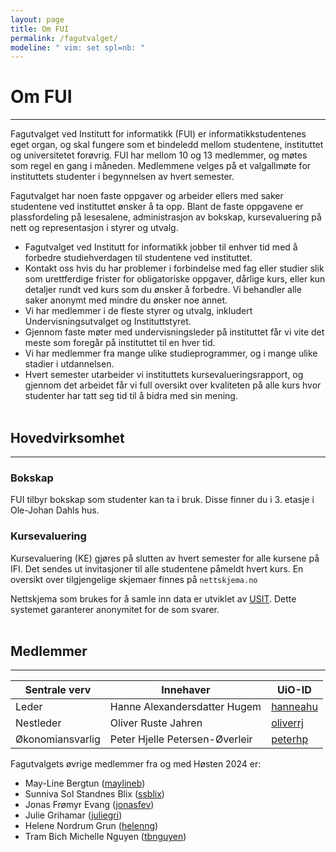 ```yaml
---
layout: page
title: Om FUI
permalink: /fagutvalget/
modeline: " vim: set spl=nb: "
---
```


# Om FUI

---

Fagutvalget ved Institutt for informatikk (FUI) er informatikkstudentenes eget
organ, og skal fungere som et bindeledd mellom studentene, instituttet og
universitetet forøvrig. FUI har mellom 10 og 13 medlemmer, og møtes som regel
en gang i måneden. Medlemmene velges på et valgallmøte for instituttets
studenter i begynnelsen av hvert semester.

Fagutvalget har noen faste oppgaver og arbeider ellers med saker studentene ved
instituttet ønsker å ta opp. Blant de faste oppgavene er plassfordeling på
lesesalene, administrasjon av bokskap, kursevaluering på nett og representasjon
i styrer og utvalg.

- Fagutvalget ved Institutt for informatikk jobber til enhver tid med
  å forbedre studiehverdagen til studentene ved instituttet.
- Kontakt oss hvis du har problemer i forbindelse med fag eller studier slik
  som urettferdige frister for obligatoriske oppgaver, dårlige kurs, eller kun
  detaljer rundt ved kurs som du ønsker å forbedre. Vi behandler alle saker
  anonymt med mindre du ønsker noe annet.
- Vi har medlemmer i de fleste styrer og utvalg, inkludert
  Undervisningsutvalget og Instituttstyret.
- Gjennom faste møter med undervisningsleder på instituttet får vi vite det
  meste som foregår på instituttet til en hver tid.
- Vi har medlemmer fra mange ulike studieprogrammer, og i mange ulike stadier
  i utdannelsen.
- Hvert semester utarbeider vi instituttets kursevalueringsrapport, og gjennom
  det arbeidet får vi full oversikt over kvaliteten på alle kurs hvor studenter
  har tatt seg tid til å bidra med sin mening.
  <br><br>

## Hovedvirksomhet

---

### Bokskap

FUI tilbyr bokskap som studenter kan ta i bruk. Disse finner du i 3. etasje i
Ole-Johan Dahls hus.

### Kursevaluering

Kursevaluering (KE) gjøres på slutten av hvert semester for alle kursene på
IFI. Det sendes ut invitasjoner til alle studentene påmeldt hvert kurs. En
oversikt over tilgjengelige skjemaer finnes på `nettskjema.no`

Nettskjema som brukes for å samle inn data er utviklet av
[USIT](http://usit.uio.no/). Dette systemet garanterer anonymitet for de som
svarer.
<br><br>

## Medlemmer

---

<table class="table">
  <thead>
    <tr>
      <th scope="col">Sentrale verv</th>
      <th scope="col">Innehaver</th>
      <th scope="col">UiO-ID</th>
    </tr>
  </thead>
  <tbody>
    <tr>
      <td>Leder</td>
      <td>Hanne Alexandersdatter Hugem</td>
      <td><a href="https://personer.uio.no/hanneahu">hanneahu</a></td>
    </tr>
    <tr>
      <td>Nestleder</td>
       <td>Oliver Ruste Jahren</td>
      <td><a href="https://personer.uio.no/oliverrj">oliverrj</a></td>
    </tr>
    <tr>
      <td>Økonomiansvarlig</td>
       <td>Peter Hjelle Petersen-Øverleir</td>
      <td><a href="https://personer.uio.no/peterhp">peterhp</a></td>
    </tr>
  </tbody>
</table>

Fagutvalgets øvrige medlemmer fra og med Høsten 2024 er:

- May-Line Bergtun ([maylineb](https://personer.uio.no/maylineb))
- Sunniva Sol Standnes Blix ([ssblix](https://personer.uio.no/ssblix))
- Jonas Frømyr Evang ([jonasfev](https://personer.uio.no/jonasfev))
- Julie Grihamar ([juliegri](https://personer.uio.no/juliegri))
- Helene Nordrum Grun ([helenng](https://personer.uio.no/helenng))
- Tram Bich Michelle Nguyen ([tbnguyen](https://personer.uio.no/tbnguyen))
